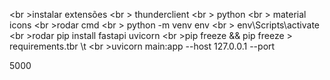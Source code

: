 <br \>instalar extensões
<br \>	thunderclient
<br \>	python
<br \>	material icons
<br \>rodar cmd
<br \>	python -m venv env
<br \>	env\Scripts\activate
<br \>rodar pip install fastapi uvicorn
<br \>pip freeze && pip freeze > requirements.tbr \t
<br \>uvicorn main:app --host 127.0.0.1 --port <p>5000
